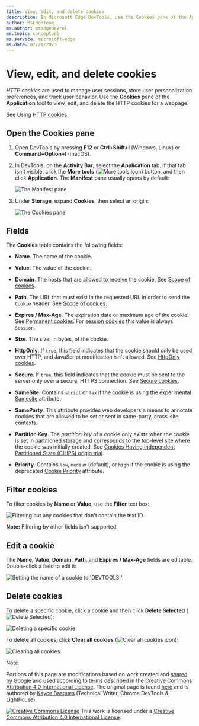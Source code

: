```yaml
---
title: View, edit, and delete cookies
description: In Microsoft Edge DevTools, use the Cookies pane of the Application tool to view, edit, and delete the HTTP cookies for a webpage.  HTTP cookies are used to manage user sessions, store user personalization preferences, and track user behavior.
author: MSEdgeTeam
ms.author: msedgedevrel
ms.topic: conceptual
ms.service: microsoft-edge
ms.date: 07/21/2023
---
```

<!-- Copyright Kayce Basques

   Licensed under the Apache License, Version 2.0 (the "License");
   you may not use this file except in compliance with the License.
   You may obtain a copy of the License at

       https://www.apache.org/licenses/LICENSE-2.0

   Unless required by applicable law or agreed to in writing, software
   distributed under the License is distributed on an "AS IS" BASIS,
   WITHOUT WARRANTIES OR CONDITIONS OF ANY KIND, either express or implied.
   See the License for the specific language governing permissions and
   limitations under the License.  -->
# View, edit, and delete cookies

_HTTP cookies_ are used to manage user sessions, store user personalization preferences, and track user behavior.  Use the **Cookies** pane of the **Application** tool to view, edit, and delete the HTTP cookies for a webpage.

See [Using HTTP cookies](https://developer.mozilla.org/docs/Web/HTTP/Cookies).


<!-- ====================================================================== -->
## Open the Cookies pane

1. Open DevTools by pressing **F12** or **Ctrl+Shift+I** (Windows, Linux) or **Command+Option+I** (macOS).

1. In DevTools, on the **Activity Bar**, select the **Application** tab.  If that tab isn't visible, click the **More tools** (![More tools icon](./cookies-images/more-tools-icon.png)) button, and then click **Application**. The **Manifest** pane usually opens by default:

   ![The Manifest pane](./cookies-images/pick-application-no-manifest.png)

1. Under **Storage**, expand **Cookies**, then select an origin:

   ![The Cookies pane](./cookies-images/open-cookies-select-source.png)


<!-- ====================================================================== -->
## Fields

The **Cookies** table contains the following fields:

*  **Name**.  The name of the cookie.

*  **Value**.  The value of the cookie.

*  **Domain**.  The hosts that are allowed to receive the cookie.  See [Scope of cookies](https://developer.mozilla.org/docs/Web/HTTP/Cookies#Scope_of_cookies).

*  **Path**.  The URL that must exist in the requested URL in order to send the `Cookie` header.  See [Scope of cookies](https://developer.mozilla.org/docs/Web/HTTP/Cookies#Scope_of_cookies).

*  **Expires / Max-Age**.  The expiration date or maximum age of the cookie.  See [Permanent cookies](https://developer.mozilla.org/docs/Web/HTTP/Cookies#Permanent_cookies).  For [session cookies](https://developer.mozilla.org/docs/Web/HTTP/Cookies#Session_cookies) this value is always `Session`.

*  **Size**.  The size, in bytes, of the cookie.

*  **HttpOnly**.  If `true`, this field indicates that the cookie should only be used over HTTP, and JavaScript modification isn't allowed.  See [HttpOnly cookies](https://developer.mozilla.org/docs/Web/HTTP/Cookies#Secure_and_HttpOnly_cookies).

*  **Secure**.  If `true`, this field indicates that the cookie must be sent to the server only over a secure, HTTPS connection.  See [Secure cookies](https://developer.mozilla.org/docs/Web/HTTP/Cookies#Secure_and_HttpOnly_cookies).

*  **SameSite**.  Contains `strict` or `lax` if the cookie is using the experimental [Samesite](https://developer.mozilla.org/docs/Web/HTTP/Cookies#SameSite_cookies) attribute.

*  **SameParty**. This attribute provides web developers a means to annotate cookies that are allowed to be set or sent in same-party, cross-site contexts. 

*  **Partition Key**. The _partition key_ of a cookie only exists when the cookie is set in partitioned storage and corresponds to the top-level site where the cookie was initially created. See [Cookies Having Independent Partitioned State (CHIPS) origin trial](https://developer.chrome.com/blog/chips-origin-trial/).

*  **Priority**.  Contains `low`, `medium` (default), or `high` if the cookie is using the deprecated [Cookie Priority](https://bugs.chromium.org/p/chromium/issues/detail?id=232693) attribute.


<!-- ====================================================================== -->
## Filter cookies

To filter cookies by **Name** or **Value**, use the **Filter** text box:

![Filtering out any cookies that don't contain the text ID](./cookies-images/filter-cookies-name.png)

**Note:** Filtering by other fields isn't supported.

<!-- ====================================================================== -->
## Edit a cookie

The **Name**, **Value**, **Domain**, **Path**, and **Expires / Max-Age** fields are editable.  Double-click a field to edit it:

![Setting the name of a cookie to 'DEVTOOLS!'](./cookies-images/rename-cookie.png)

<!-- ====================================================================== -->
## Delete cookies

To delete a specific cookie, click a cookie and then click **Delete Selected** (![Delete Selected](./cookies-images/delete-cookie-icon.png)):

![Deleting a specific cookie](./cookies-images/delete-selected-cookie.png)

To delete all cookies, click **Clear all cookies** (![Clear all cookies icon](./cookies-images/clear-all-cookies-icon.png)):

![Clearing all cookies](./cookies-images/clear-all-cookies.png)



<!-- ====================================================================== -->
> [!NOTE]
> Portions of this page are modifications based on work created and [shared by Google](https://developers.google.com/terms/site-policies) and used according to terms described in the [Creative Commons Attribution 4.0 International License](https://creativecommons.org/licenses/by/4.0).
> The original page is found [here](https://developer.chrome.com/docs/devtools/storage/cookies/) and is authored by [Kayce Basques](https://developers.google.com/web/resources/contributors#kayce-basques) (Technical Writer, Chrome DevTools \& Lighthouse).

[![Creative Commons License](../../media/cc-logo/88x31.png)](https://creativecommons.org/licenses/by/4.0)
This work is licensed under a [Creative Commons Attribution 4.0 International License](https://creativecommons.org/licenses/by/4.0).
